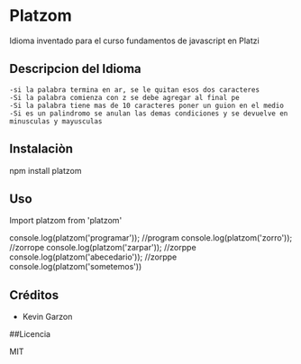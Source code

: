 # Platzom
 Idioma inventado para el curso fundamentos de javascript en Platzi

## Descripcion del Idioma

    -si la palabra termina en ar, se le quitan esos dos caracteres
    -Si la palabra comienza con z se debe agregar al final pe
    -Si la palabra tiene mas de 10 caracteres poner un guion en el medio
    -Si es un palindromo se anulan las demas condiciones y se devuelve en minusculas y mayusculas

## Instalaciòn

npm install platzom
    
## Uso
Import platzom from 'platzom'

console.log(platzom('programar')); //program
console.log(platzom('zorro')); //zorrope
console.log(platzom('zarpar')); //zorppe
console.log(platzom('abecedario')); //zorppe
console.log(platzom('sometemos'))

## Créditos

- Kevin Garzon

##Licencia

MIT
